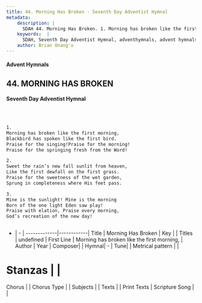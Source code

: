 ```yaml
---
title: 44. Morning Has Broken - Seventh Day Adventist Hymnal
metadata:
    description: |
      SDAH 44. Morning Has Broken. 1. Morning has broken like the first morning, Blackbird has spoken like the first bird. Praise for the singing!Praise for the morning! Praise for the springing fresh from the Word!
    keywords:  |
      SDAH, Seventh Day Adventist Hymnal, adventhymnals, advent hymnals, Morning Has Broken, Morning has broken like the first morning, 
    author: Brian Onang'o
---
```


#### Advent Hymnals
## 44. MORNING HAS BROKEN
#### Seventh Day Adventist Hymnal

```txt



1.
Morning has broken like the first morning,
Blackbird has spoken like the first bird.
Praise for the singing!Praise for the morning!
Praise for the springing fresh from the Word!

2.
Sweet the rain’s new fall sunlit from heaven,
Like the first dewfall on the first grass.
Praise for the sweetness of the wet garden,
Sprung in completeness where His feet pass.

3.
Mine is the sunlight! Mine is the morning
Born of the one light Eden saw play!
Praise with elation, Praise every morning,
God’s recreation of the new day!



```

- |   -  |
-------------|------------|
Title | Morning Has Broken |
Key |  |
Titles | undefined |
First Line | Morning has broken like the first morning, |
Author | 
Year | 
Composer|  |
Hymnal|  - |
Tune|  |
Metrical pattern | |
# Stanzas |  |
Chorus |  |
Chorus Type |  |
Subjects |  |
Texts |  |
Print Texts | 
Scripture Song |  |
  
